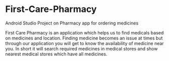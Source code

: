 # First-Care-Pharmacy

Android Studio Project on Pharmacy app for ordering medicines 


First Care Pharmacy is an application which helps us to find medicals based on medicines and location.
Finding medicine becomes an issue at times but through our application you will get to know the availability of medicine near you.
In short it will search required medicines in medical stores and show nearest medical stores which have all medicines.

